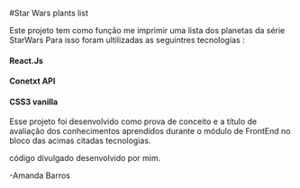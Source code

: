 #Star Wars plants list


Este projeto tem como função me imprimir uma lista dos planetas da série StarWars 
Para isso foram ultilizadas as seguintres tecnologias : 

#### React.Js
#### Conetxt API
#### CSS3 vanilla


Esse projeto foi desenvolvido como prova de conceito e a título de avaliação dos conhecimentos
aprendidos durante o módulo de FrontEnd no bloco das acimas citadas tecnologias.

código divulgado desenvolvido por mim.

-Amanda Barros